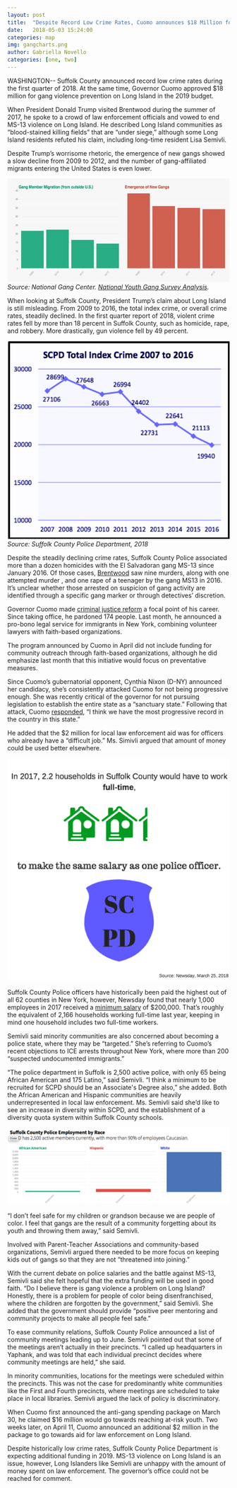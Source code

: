 ```yaml
---
layout: post
title:  "Despite Record Low Crime Rates, Cuomo announces $18 Million for Gang Violence Prevention"
date:   2018-05-03 15:24:00
categories: map
img: gangcharts.png
author: Gabriella Novello
categories: [one, two]
---
```


WASHINGTON-- Suffolk County announced record low crime rates during the first quarter of 2018. At the same time, Governor Cuomo approved $18 million for gang violence prevention on Long Island in the 2019 budget.

When President Donald Trump visited Brentwood during the summer of 2017, he spoke to a crowd of law enforcement officials and vowed to end MS-13 violence on Long Island. He described Long Island communities as “blood-stained killing fields” that are “under siege,” although some Long Island residents refuted his claim, including long-time resident Lisa Semivli.

Despite Trump’s worrisome rhetoric, the emergence of new gangs showed a slow decline from 2009 to 2012, and the number of gang-affiliated migrants entering the United States is even lower.


![alt text](../images/gangcharts.png)
*Source: National Gang Center. [National Youth Gang Survey Analysis](http://www.nationalgangcenter.gov/Survey-Analysis).*

When looking at Suffolk County, President Trump’s claim about Long Island is still misleading. From 2009 to 2016, the total index crime, or overall crime rates, steadily declined. In the first quarter report of 2018, violent crime rates fell by more than 18 percent in Suffolk County, such as homicide, rape, and robbery. More drastically, gun violence fell by 49 percent.

![alt text](../images/scpdchart.png)
*Source: Suffolk County Police Department, 2018*

Despite the steadily declining crime rates, Suffolk County Police associated more than a dozen homicides with the El Salvadoran gang MS-13 since January 2016. Of those cases, [Brentwood](https://cis.org/Report/Brentwood-NY-Consumed-MS13-Crime-Wave) saw nine murders, along with one attempted murder , and one rape of a teenager by the gang MS13 in 2016.  
It’s unclear whether those arrested on suspicion of gang activity are identified through a specific gang marker or through detectives’ discretion.

Governor Cuomo made [criminal justice reform](https://www.ny.gov/programs/criminal-justice-reform-0) a focal point of his career. Since taking office, he pardoned 174 people. Last month, he announced a pro-bono legal service for immigrants in New York, combining volunteer lawyers with faith-based organizations.

The program announced by Cuomo in April did not include funding for community outreach through faith-based organizations, although he did emphasize last month that this initiative would focus on preventative measures. 

Since Cuomo’s gubernatorial opponent, Cynthia Nixon (D-NY) announced her candidacy, she’s consistently attacked Cuomo for not being progressive enough. She was recently critical of the governor for not pursuing legislation to establish the entire state as a “sanctuary state.”
Following that attack, Cuomo [responded](http://www.nydailynews.com/news/politics/cynthia-nixon-vows-new-york-sanctuary-state-article-1.3917568), “I think we have the most progressive record in the country in this state.”

He added that the $2 million for local law enforcement aid was for officers who already have a “difficult job.” Ms. Simivli argued that amount of money could be used better elsewhere.

![alt text](../images/infographic.png)

Suffolk County Police officers have historically been paid the highest out of all 62 counties in New York, however, Newsday found that nearly 1,000 employees in 2017 received a [minimum salary](https://www.newsday.com/long-island/politics/suffolk-county-salary-200-000-nassau-1.17655983) of $200,000. That’s roughly the equivalent of 2,166 households working full-time last year, keeping in mind one household includes two full-time workers.

Semivli said minority communities are also concerned about becoming a police state, where they may be “targeted.” She’s referring to Cuomo’s recent objections to ICE arrests throughout New York, where more than 200 “suspected undocumented immigrants.”

“The police department in Suffolk is 2,500 active police, with only 65 being African American and 175 Latino,” said Semivli. “I think a minimum to be recruited for SCPD should be an Associate's Degree also,” she added.
Both the African American and Hispanic communities are heavily underrepresented in local law enforcement. Ms. Semivli said she’d like to see an increase in diversity within SCPD, and the establishment of a diversity quota system within Suffolk County schools.

![alt text](../images/race_police.png)

“I don’t feel safe for my children or grandson because we are people of color. I feel that gangs are the result of a community forgetting about its youth and throwing them away,” said Semivli.

Involved with Parent-Teacher Associations and community-based organizations, Semivli argued there needed to be more focus on keeping kids out of gangs so that they are not “threatened into joining.”

With the current debate on police salaries and the battle against MS-13, Semivli said she felt hopeful that the extra funding will be used in good faith. “Do I believe there is gang violence a problem on Long Island? Honestly, there is a problem for people of color being disenfranchised, where the children are forgotten by the government,” said Semivli. 
She added that the government should provide “positive peer mentoring and community projects to make all people feel safe.”

To ease community relations, Suffolk County Police announced a list of community meetings leading up to June. Semivli pointed out that some of the meetings aren’t actually in their precincts. “I called up headquarters in Yaphank, and was told that each individual precinct decides where community meetings are held,” she said. 

In minority communities, locations for the meetings were scheduled within the precincts. This was not the case for predominantly white communities like the First and Fourth precincts, where meetings are scheduled to take place in local libraries. Semivli argued the lack of policy is discriminatory.

When Cuomo first announced the anti-gang spending package on March 30, he claimed $16 million would go towards reaching at-risk youth. Two weeks later, on April 11, Cuomo announced an additional $2 million in the package to go towards aid for law enforcement on Long Island. 

Despite historically low crime rates, Suffolk County Police Department is expecting additional funding in 2019. MS-13 violence on Long Island is an issue, however, Long Islanders like Semivli are unhappy with the amount of money spent on law enforcement. The governor’s office could not be reached for comment.


